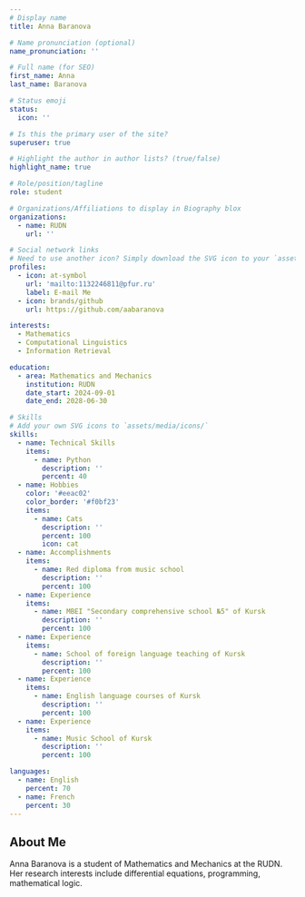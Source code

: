 ```yaml
---
# Display name
title: Anna Baranova

# Name pronunciation (optional)
name_pronunciation: ''

# Full name (for SEO)
first_name: Anna
last_name: Baranova

# Status emoji
status:
  icon: ''

# Is this the primary user of the site?
superuser: true

# Highlight the author in author lists? (true/false)
highlight_name: true

# Role/position/tagline
role: student

# Organizations/Affiliations to display in Biography blox
organizations:
  - name: RUDN
    url: ''

# Social network links
# Need to use another icon? Simply download the SVG icon to your `assets/media/icons/` folder.
profiles:
  - icon: at-symbol
    url: 'mailto:1132246811@pfur.ru'
    label: E-mail Me
  - icon: brands/github
    url: https://github.com/aabaranova

interests:
  - Mathematics
  - Computational Linguistics
  - Information Retrieval

education:
  - area: Mathematics and Mechanics
    institution: RUDN
    date_start: 2024-09-01
    date_end: 2028-06-30

# Skills
# Add your own SVG icons to `assets/media/icons/`
skills:
  - name: Technical Skills
    items:
      - name: Python
        description: ''
        percent: 40
  - name: Hobbies
    color: '#eeac02'
    color_border: '#f0bf23'
    items:
      - name: Cats
        description: ''
        percent: 100
        icon: cat
  - name: Accomplishments
    items:
      - name: Red diploma from music school
        description: ''
        percent: 100
  - name: Experience
    items:
      - name: MBEI "Secondary comprehensive school №5" of Kursk
        description: ''
        percent: 100
  - name: Experience
    items:
      - name: School of foreign language teaching of Kursk
        description: ''
        percent: 100
  - name: Experience
    items:
      - name: English language courses of Kursk
        description: ''
        percent: 100
  - name: Experience
    items:
      - name: Music School of Kursk
        description: ''
        percent: 100

languages:
  - name: English
    percent: 70
  - name: French
    percent: 30
---
```


## About Me

Anna Baranova is a student of Mathematics and Mechanics at the RUDN. Her research interests include differential equations, programming, mathematical logic.

